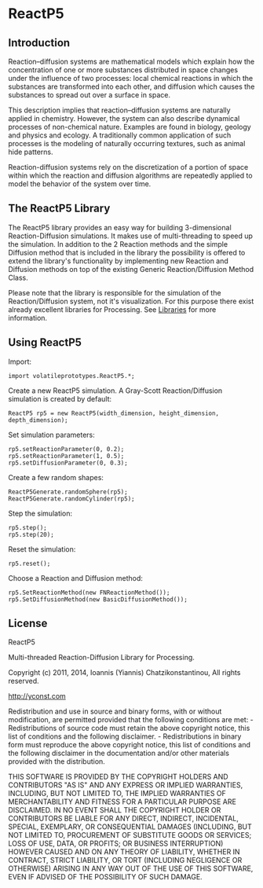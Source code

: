 # ReactP5


## Introduction

Reaction–diffusion systems are mathematical models which explain how the concentration of one or more substances distributed in space changes under the influence of two processes: local chemical reactions in which the substances are transformed into each other, and diffusion which causes the substances to spread out over a surface in space.

This description implies that reaction–diffusion systems are naturally applied in chemistry. However, the system can also describe dynamical processes of non-chemical nature. Examples are found in biology, geology and physics and ecology. A traditionally common application of such processes is the modeling of naturally occurring textures, such as animal hide patterns.

Reaction-diffusion systems rely on the discretization of a portion of space within which the reaction and diffusion algorithms are repeatedly applied to model the behavior of the system over time.


## The ReactP5 Library

The ReactP5 library provides an easy way for building 3-dimensional Reaction-Diffusion simulations. It makes use of multi-threading to speed up the simulation. In addition to the 2 Reaction methods and the simple Diffusion method that is included in the library the possibility is offered to extend the library's functionality by implementing new Reaction and Diffusion methods on top of the existing Generic Reaction/Diffusion Method Class.

Please note that the library is responsible for the simulation of the Reaction/Diffusion system, not it's visualization. For this purpose there exist already excellent libraries for Processing. See [Libraries](http://processing.org/reference/libraries/) for more information.


## Using ReactP5
    
Import:

    import volatileprototypes.ReactP5.*;
    
Create a new ReactP5 simulation. A Gray-Scott Reaction/Diffusion simulation
is created by default:

    ReactP5 rp5 = new ReactP5(width_dimension, height_dimension, depth_dimension);
    
Set simulation parameters:

    rp5.setReactionParameter(0, 0.2);
    rp5.setReactionParameter(1, 0.5);
    rp5.setDiffusionParameter(0, 0.3);
    
Create a few random shapes:

    ReactP5Generate.randomSphere(rp5);
    ReactP5Generate.randomCylinder(rp5);
    
Step the simulation:

    rp5.step();
    rp5.step(20);
    
Reset the simulation:

    rp5.reset();    
    
Choose a Reaction and Diffusion method:

    rp5.SetReactionMethod(new FNReactionMethod());
    rp5.SetDiffusionMethod(new BasicDiffusionMethod());
    
    
## License

ReactP5

Multi-threaded Reaction-Diffusion Library for Processing.

Copyright (c) 2011, 2014, Ioannis (Yiannis) Chatzikonstantinou,
All rights reserved.

http://yconst.com
 
 Redistribution and use in source and binary forms, with or without modification, 
 are permitted provided that the following conditions are met:
 	- Redistributions of source code must retain the above copyright 
 notice, this list of conditions and the following disclaimer.
 	- Redistributions in binary form must reproduce the above copyright 
 notice, this list of conditions and the following disclaimer in the documentation 
 and/or other materials provided with the distribution.
 
  THIS SOFTWARE IS PROVIDED BY THE COPYRIGHT HOLDERS AND CONTRIBUTORS "AS IS" AND ANY 
 EXPRESS OR IMPLIED WARRANTIES, INCLUDING, BUT NOT LIMITED TO, THE IMPLIED 
 WARRANTIES OF MERCHANTABILITY AND FITNESS FOR A PARTICULAR PURPOSE ARE DISCLAIMED. 
 IN NO EVENT SHALL THE COPYRIGHT HOLDER OR CONTRIBUTORS BE LIABLE FOR ANY DIRECT, 
 INDIRECT, INCIDENTAL, SPECIAL, EXEMPLARY, OR CONSEQUENTIAL DAMAGES (INCLUDING, BUT 
 NOT LIMITED TO, PROCUREMENT OF SUBSTITUTE GOODS OR SERVICES; LOSS OF USE, DATA, OR 
 PROFITS; OR BUSINESS INTERRUPTION) HOWEVER CAUSED AND ON ANY THEORY OF LIABILITY, 
 WHETHER IN CONTRACT, STRICT LIABILITY, OR TORT (INCLUDING NEGLIGENCE OR OTHERWISE) 
 ARISING IN ANY WAY OUT OF THE USE OF THIS SOFTWARE, EVEN IF ADVISED OF THE POSSIBILITY 
 OF SUCH DAMAGE.

    
